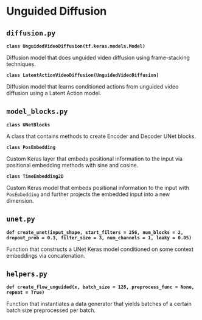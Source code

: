 # Unguided Diffusion

## `diffusion.py`

**`class UnguidedVideoDiffusion(tf.keras.models.Model)`**

Diffusion model that does unguided video diffusion using frame-stacking techniques.

**`class LatentActionVideoDiffusion(UnguidedVideoDiffusion)`**

Diffusion model that learns conditioned actions from unguided video diffusion using a Latent Action model.

## `model_blocks.py`

**`class UNetBlocks`**

A class that contains methods to create Encoder and Decoder UNet blocks.

**`class PosEmbedding`**

Custom Keras layer that embeds positional information to the input via positional embedding methods with sine and cosine.

**`class TimeEmbedding2D`**

Custom Keras model that embeds positional information to the input with `PosEmbedding` and further projects the embedded input into a new dimension.

## `unet.py`

**`def create_unet(input_shape, start_filters = 256, num_blocks = 2, dropout_prob = 0.3, filter_size = 3, num_channels = 1, leaky = 0.05)`**

Function that constructs a UNet Keras model conditioned on some context embeddings via concatenation.

## `helpers.py`

**`def create_flow_unguided(x, batch_size = 128, preprocess_func = None, repeat = True)`**

Function that instantiates a data generator that yields batches of a certain batch size preprocessed per batch.
